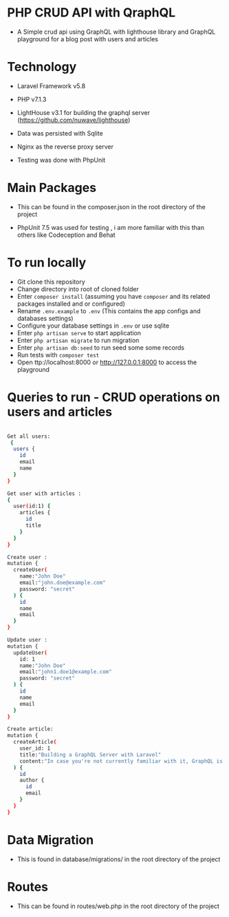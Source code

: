 # PHP CRUD API with QraphQL
- A Simple crud api using GraphQL with lighthouse library and GraphQL playground for a blog post with users and articles

# Technology

- Laravel Framework v5.8

- PHP v7.1.3

- LightHouse v3.1 for building the graphql server (https://github.com/nuwave/lighthouse)

- Data was persisted with Sqlite
        
- Nginx as the reverse proxy server        

- Testing was done with PhpUnit

# Main Packages

- This can be found in the composer.json in the root directory of the project

- PhpUnit 7.5 was used for testing , i am more familiar with this than others like Codeception and Behat


# To run locally

- Git clone this repository
- Change directory into root of cloned folder
- Enter `composer install` (assuming you have `composer` and its related packages installed and or configured)
- Rename `.env.example`  to `.env` (This contains the app configs and databases settings)
- Configure your database settings in `.env` or use sqlite
- Enter `php artisan serve` to start application
- Enter `php artisan migrate` to run migration 
- Enter `php artisan db:seed` to run seed some some records 
- Run tests with `composer test`
- Open ttp://localhost:8000 or http://127.0.0.1:8000 to access the playground

# Queries to run - CRUD operations on users and articles
```bash

Get all users:
 {
  users {
    id
    email
    name
  }
}

Get user with articles :
{
  user(id:1) {
    articles {
      id
      title
    }
  }
}

Create user :
mutation {
  createUser(
    name:"John Doe"
    email:"john.doe@example.com"
    password: "secret"
  ) {
    id
    name
    email
  }
}

Update user :
mutation {
  updateUser(
    id: 1  
    name:"John Doe"
    email:"john1.doe1@example.com"
    password: "secret"
  ) {
    id
    name
    email
  }
}

Create article:
mutation {
  createArticle(
    user_id: 1  
    title:"Building a GraphQL Server with Laravel"
    content:"In case you're not currently familiar with it, GraphQL is a query language used to interact with your API..."
  ) {
    id
    author {
      id
      email
    }
  }
}
```

# Data Migration

- This is found in database/migrations/ in the root directory of the project

# Routes

- This can be found in routes/web.php in the root directory of the project 
 